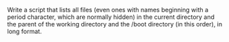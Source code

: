 Write a script that lists all files (even ones with names beginning with a period character, which are normally hidden) in the current directory and the parent of the working directory and the /boot directory (in this order), in long format.























